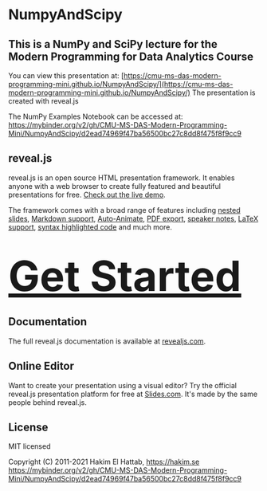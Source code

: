 # NumpyAndScipy

## This is a NumPy and SciPy lecture for the Modern Programming for Data Analytics Course

You can view this presentation at: [https://cmu-ms-das-modern-programming-mini.github.io/NumpyAndScipy/](https://cmu-ms-das-modern-programming-mini.github.io/NumpyAndScipy/)
The presentation is created with reveal.js

The NumPy Examples Notebook can be accessed at: https://mybinder.org/v2/gh/CMU-MS-DAS-Modern-Programming-Mini/NumpyAndScipy/d2ead74969f47ba56500bc27c8dd8f475f8f9cc9



## reveal.js

reveal.js is an open source HTML presentation framework. It enables anyone with a web browser to create fully featured and beautiful presentations for free. [Check out the live demo](https://revealjs.com/).

The framework comes with a broad range of features including [nested slides](https://revealjs.com/vertical-slides/), [Markdown support](https://revealjs.com/markdown/), [Auto-Animate](https://revealjs.com/auto-animate/), [PDF export](https://revealjs.com/pdf-export/), [speaker notes](https://revealjs.com/speaker-view/), [LaTeX support](https://revealjs.com/math/), [syntax highlighted code](https://revealjs.com/code/) and much more.

<h1>
  <a href="https://revealjs.com/installation" style="font-size: 3em;">Get Started</a>
</h1>

## Documentation
The full reveal.js documentation is available at [revealjs.com](https://revealjs.com).

## Online Editor
Want to create your presentation using a visual editor? Try the official reveal.js presentation platform for free at [Slides.com](https://slides.com). It's made by the same people behind reveal.js.

## License

MIT licensed

Copyright (C) 2011-2021 Hakim El Hattab, https://hakim.se
https://mybinder.org/v2/gh/CMU-MS-DAS-Modern-Programming-Mini/NumpyAndScipy/d2ead74969f47ba56500bc27c8dd8f475f8f9cc9
